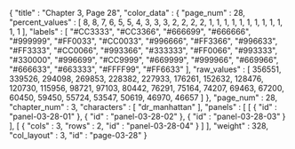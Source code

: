 {
  "title" : "Chapter 3, Page 28",
  "color_data" : {
    "page_num" : 28,
    "percent_values" : [
      8,
      8,
      7,
      6,
      5,
      5,
      4,
      3,
      3,
      3,
      2,
      2,
      2,
      2,
      1,
      1,
      1,
      1,
      1,
      1,
      1,
      1,
      1,
      1,
      1,
      1
    ],
    "labels" : [
      "#CC3333",
      "#CC3366",
      "#666699",
      "#666666",
      "#999999",
      "#FF0033",
      "#CC0033",
      "#996666",
      "#FF3366",
      "#996633",
      "#FF3333",
      "#CC0066",
      "#993366",
      "#333333",
      "#FF0066",
      "#993333",
      "#330000",
      "#996699",
      "#CC9999",
      "#669999",
      "#999966",
      "#669966",
      "#666633",
      "#663333",
      "#FFFF99",
      "#FF6633"
    ],
    "raw_values" : [
      356551,
      339526,
      294098,
      269853,
      228382,
      227933,
      176261,
      152632,
      128476,
      120730,
      115956,
      98721,
      97103,
      80442,
      76291,
      75164,
      74207,
      69463,
      67200,
      60450,
      59450,
      55724,
      53547,
      50619,
      46970,
      46657
    ]
  },
  "page_num" : 28,
  "chapter_num" : 3,
  "characters" : [
    "dr_manhattan"
  ],
  "panels" : [
    [
      {
        "id" : "panel-03-28-01"
      },
      {
        "id" : "panel-03-28-02"
      },
      {
        "id" : "panel-03-28-03"
      }
    ],
    [
      {
        "cols" : 3,
        "rows" : 2,
        "id" : "panel-03-28-04"
      }
    ]
  ],
  "weight" : 328,
  "col_layout" : 3,
  "id" : "page-03-28"
}
